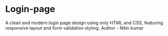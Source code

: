# Login-page
A clean and modern login page design using only HTML and CSS, featuring responsive layout and form validation styling.
Author - Nitin kumar
